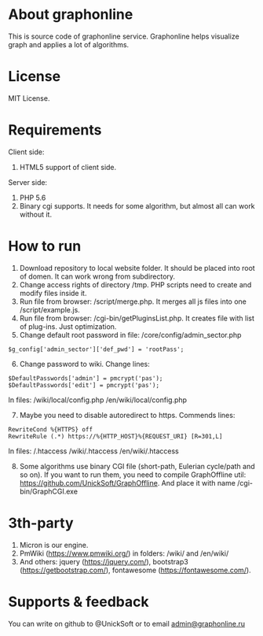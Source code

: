 # About graphonline

This is source code of graphonline service. Graphonline helps visualize graph and applies a lot of algorithms.

# License

MIT License.

# Requirements

Client side:
1. HTML5 support of client side.

Server side:
1. PHP 5.6
2. Binary cgi supports. It needs for some algorithm, but almost all can work without it.

# How to run

1. Download repository to local website folder. It should be placed into root of domen. It can work wrong from subdirectory.
2. Change access rights of directory /tmp. PHP scripts need to create and modify files inside it.
3. Run file from browser: /script/merge.php. It merges all js files into one /script/example.js.
4. Run file from browser: /cgi-bin/getPluginsList.php. It creates file with list of plug-ins. Just optimization.
5. Change default root password in file: /core/config/admin_sector.php
```
$g_config['admin_sector']['def_pwd'] = 'rootPass';
```
6. Change password to wiki. Change lines:
```
$DefaultPasswords['admin'] = pmcrypt('pas');
$DefaultPasswords['edit'] = pmcrypt('pas');
```
In files:
/wiki/local/config.php
/en/wiki/local/config.php

7. Maybe you need to disable autoredirect to https. Commends lines:
```
RewriteCond %{HTTPS} off
RewriteRule (.*) https://%{HTTP_HOST}%{REQUEST_URI} [R=301,L]
```
In files:
/.htaccess
/wiki/.htaccess
/en/wiki/.htaccess

8. Some algorithms use binary CGI file (short-path, Eulerian cycle/path and so on). If you want to run them, you need to compile GraphOffline util: https://github.com/UnickSoft/GraphOffline. And place it with name /cgi-bin/GraphCGI.exe

# 3th-party

1. Micron is our engine.
2. PmWiki (https://www.pmwiki.org/) in folders: /wiki/ and /en/wiki/
3. And others: jquery (https://jquery.com/), bootstrap3 (https://getbootstrap.com/), fontawesome (https://fontawesome.com/).

# Supports & feedback

You can write on github to @UnickSoft or to email admin@graphonline.ru
